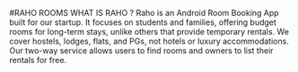 #RAHO ROOMS
WHAT IS RAHO ?
Raho is an Android Room Booking App built for our startup. It focuses on students and families, offering budget rooms for long-term stays, unlike others that provide temporary rentals. We cover hostels, lodges, flats, and PGs, not hotels or luxury accommodations. Our two-way service allows users to find rooms and owners to list their rentals for free.
